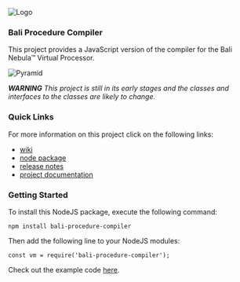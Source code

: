 ![Logo](https://raw.githubusercontent.com/craterdog-bali/bali-project-documentation/master/images/CraterDogLogo.png)

### Bali Procedure Compiler
This project provides a JavaScript version of the compiler for the Bali Nebula™ Virtual Processor.

![Pyramid](https://raw.githubusercontent.com/craterdog-bali/js-bali-procedure-compiler/master/docs/images/BaliPyramid.png)

_**WARNING**_
_This project is still in its early stages and the classes and interfaces to the classes are likely to change._

### Quick Links
For more information on this project click on the following links:
 * [wiki](https://github.com/craterdog-bali/js-bali-procedure-compiler/wiki)
 * [node package](https://www.npmjs.com/package/bali-procedure-compiler)
 * [release notes](https://github.com/craterdog-bali/js-bali-procedure-compiler/wiki/release-notes)
 * [project documentation](https://github.com/craterdog-bali/bali-project-documentation/wiki)

### Getting Started
To install this NodeJS package, execute the following command:
```
npm install bali-procedure-compiler
```
Then add the following line to your NodeJS modules:
```
const vm = require('bali-procedure-compiler');
```

Check out the example code [here](https://github.com/craterdog-bali/js-bali-procedure-compiler/wiki/code-examples).

